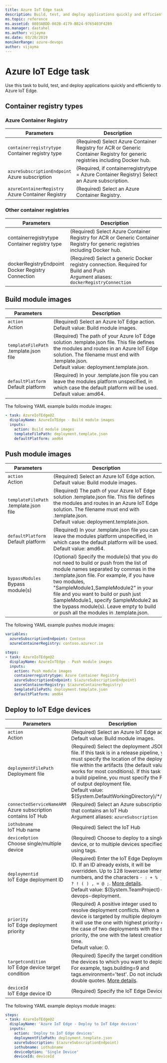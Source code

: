 ```yaml
---
title: Azure IoT Edge task
description: Build, test, and deploy applications quickly and efficiently to Azure IoT Edge
ms.topic: reference
ms.assetid: 0803ABDD-002B-4179-B824-9765403F4289
ms.manager: dastahel
ms.author: vijayma
ms.date: 03/20/2019
monikerRange: azure-devops
author: vijayma
---
```


# Azure IoT Edge task

Use this task to build, test, and deploy applications quickly and efficiently to Azure IoT Edge.

## Container registry types

### Azure Container Registry

| Parameters                                             | Description                                                                                                                   |
| ------------------------------------------------------ | ----------------------------------------------------------------------------------------------------------------------------- |
| `containerregistrytype` <br/>Container registry type   | (Required) Select Azure Container Registry for ACR or Generic Container Registry for generic registries including Docker hub. |
| `azureSubscriptionEndpoint` <br/>Azure subscription    | (Required, if containerregistrytype = Azure Container Registry) Select an Azure subscription.                                 |
| `azureContainerRegistry` <br/>Azure Container Registry | (Required) Select an Azure Container Registry.                                                                                |

### Other container registries

| Parameters                                             | Description                                                                                                                           |
| ------------------------------------------------------ | ------------------------------------------------------------------------------------------------------------------------------------- |
| containerregistrytype <br/>Container registry type     | (Required) Select Azure Container Registry for ACR or Generic Container Registry for generic registries including Docker hub.         |
| dockerRegistryEndpoint <br/>Docker Registry Connection | (Required) Select a generic Docker registry connection. Required for Build and Push <br/>Argument aliases: `dockerRegistryConnection` |

## Build module images

| Parameters                                  | Description                                                                                                                                                                                                                               |
| ------------------------------------------- | ----------------------------------------------------------------------------------------------------------------------------------------------------------------------------------------------------------------------------------------- |
| `action` <br/>Action                        | (Required) Select an Azure IoT Edge action. <br/>Default value: Build module images.                                                                                                                                                      |
| `templateFilePath` <br/>.template.json file | (Required) The path of your Azure IoT Edge solution .template.json file. This file defines the modules and routes in an Azure IoT Edge solution. The filename must end with .template.json. <br/>Default value: deployment.template.json. |
| `defaultPlatform` <br/>Default platform     | (Required) In your .template.json file you can leave the modules platform unspecified, in which case the default platform will be used. <br/>Default value: amd64.                                                                        |

The following YAML example builds module images:

```YAML
- task: AzureIoTEdge@2
  displayName: AzureIoTEdge - Build module images
  inputs:
    action: Build module images
    templateFilePath: deployment.template.json
    defaultPlatform: amd64  
```

## Push module images

| Parameters                                  | Description                                                                                                                                                                                                                                                                                                                                                                                            |
| ------------------------------------------- | ------------------------------------------------------------------------------------------------------------------------------------------------------------------------------------------------------------------------------------------------------------------------------------------------------------------------------------------------------------------------------------------------------ |
| `action` <br/>Action                        | (Required) Select an Azure IoT Edge action. <br/>Default value: Build module images.                                                                                                                                                                                                                                                                                                                   |
| `templateFilePath` <br/>.template.json file | (Required) The path of your Azure IoT Edge solution .template.json file. This file defines the modules and routes in an Azure IoT Edge solution. The filename must end with .template.json. <br/>Default value: deployment.template.json.                                                                                                                                                              |
| `defaultPlatform` <br/>Default platform     | (Required) In your .template.json file you can leave the modules platform unspecified, in which case the default platform will be used. <br/>Default value: amd64.                                                                                                                                                                                                                                     |
| `bypassModules` <br/>Bypass module(s)       | (Optional) Specify the module(s) that you do not need to build or push from the list of module names separated by commas in the .template.json file. For example, if you have two modules, "SampleModule1,SampleModule2" in your file and you want to build or push just SampleModule1, specify SampleModule2 as the bypass module(s). Leave empty to build or push all the modules in .template.json. |

The following YAML example pushes module images:

```YAML
variables:
  azureSubscriptionEndpoint: Contoso
  azureContainerRegistry: contoso.azurecr.io

steps:
- task: AzureIoTEdge@2
  displayName: AzureIoTEdge - Push module images
  inputs:
    action: Push module images
    containerregistrytype: Azure Container Registry
    azureSubscriptionEndpoint: $(azureSubscriptionEndpoint)
    azureContainerRegistry: $(azureContainerRegistry)
    templateFilePath: deployment.template.json
    defaultPlatform: amd64  
```

## Deploy to IoT Edge devices

| Parameters                                                         | Description                                                                                                                                                                                                                                                                                                                                                           |
| ------------------------------------------------------------------ | --------------------------------------------------------------------------------------------------------------------------------------------------------------------------------------------------------------------------------------------------------------------------------------------------------------------------------------------------------------------- |
| `action` <br/>Action                                               | (Required) Select an Azure IoT Edge action. <br/>Default value: Build module images.                                                                                                                                                                                                                                                                                  |
| `deploymentFilePath` <br/>Deployment file                          | (Required) Select the deployment JSON file. If this task is in a release pipeline, you must specify the location of the deployment file within the artifacts (the default value works for most conditions). If this task is in a build pipeline, you must specify the Path of output deployment file. <br/>Default value: $(System.DefaultWorkingDirectory)/\*/.json. |
| `connectedServiceNameARM` <br/>Azure subscription contains IoT Hub | (Required) Select an Azure subscription that contains an IoT Hub <br/>Argument aliases: `azureSubscription`                                                                                                                                                                                                                                                           |
| `iothubname` <br/>IoT Hub name                                     | (Required) Select the IoT Hub                                                                                                                                                                                                                                                                                                                                         |
| `deviceOption` <br/>Choose single/multiple device                  | (Required) Choose to deploy to a single device, or to multiple devices specified by using tags.                                                                                                                                                                                                                                                                       |
| `deploymentid` <br/>IoT Edge deployment ID                         | (Required) Enter the IoT Edge Deployment ID. If an ID already exists, it will be overridden. Up to 128 lowercase letters, numbers, and the characters `- : + % _ # * ? ! ( ) , = @ ;`. [More details](https://docs.microsoft.com/azure/iot-edge/how-to-deploy-monitor#monitor-a-deployment). <br/>Default value: $(System.TeamProject)-devops-deployment.             |
| `priority` <br/>IoT Edge deployment priority                       | (Required) A positive integer used to resolve deployment conflicts. When a device is targeted by multiple deployments it will use the one with highest priority or, in the case of two deployments with the same priority, the one with the latest creation time. <br/>Default value: 0.                                                                              |
| `targetcondition` <br/>IoT Edge device target condition            | (Required) Specify the target condition of the devices to which you want to deploy. For example, tags.building=9 and tags.environment='test'. Do not include double quotes. [More details](https://docs.microsoft.com/azure/iot-edge/how-to-deploy-monitor#monitor-a-deployment).                                                                                     |
| `deviceId` <br/>IoT Edge device ID                                 | (Required) Specify the IoT Edge Device ID.                                                                                                                                                                                                                                                                                                                            |

The following YAML example deploys module images:

```YAML
steps:
- task: AzureIoTEdge@2
  displayName: 'Azure IoT Edge - Deploy to IoT Edge devices'
  inputs:
    action: 'Deploy to IoT Edge devices'
    deploymentFilePath: deployment.template.json
    azureSubscription: $(azureSubscriptionEndpoint)
    iothubname: iothubname
    deviceOption: 'Single Device'
    deviceId: deviceId
```
